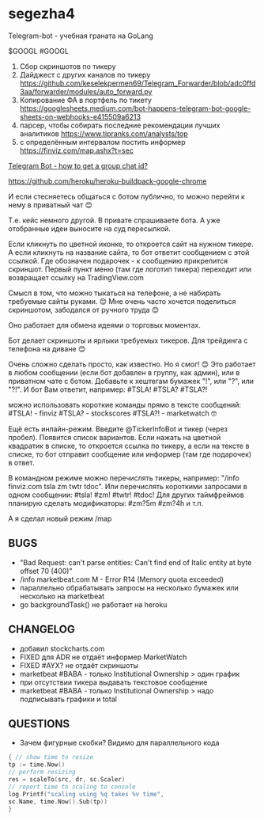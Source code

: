 # segezha4

Telegram-bot - учебная граната на GoLang

$GOOGL #GOOGL

1. Сбор скриншотов по тикеру
2. Дайджест с других каналов по тикеру https://github.com/keselekpermen69/Telegram_Forwarder/blob/adc0ffd3aa/forwarder/modules/auto_forward.py
3. Копирование ФА в портфель по тикету https://googlesheets.medium.com/bot-happens-telegram-bot-google-sheets-on-webhooks-e415509a6213
4. парсер, чтобы собирать последние рекомендации лучших аналитиков https://www.tipranks.com/analysts/top
5. с определённым интервалом постить информер https://finviz.com/map.ashx?t=sec

[Telegram Bot - how to get a group chat id?](https://stackoverflow.com/questions/32423837/telegram-bot-how-to-get-a-group-chat-id)

https://github.com/heroku/heroku-buildpack-google-chrome

И если стесняетесь общаться с ботом публично, то можно перейти к нему в приватный чат 😊

Т.е. кейс немного другой. В привате спрашиваете бота. А уже отобранные идеи выносите на суд пересылкой.

Если кликнуть по цветной иконке, то откроется сайт на нужном тикере. А если кликнуть на название сайта, то бот ответит сообщением с этой ссылкой. Где обозначен подарочек - к сообщению прикрепится скриншот.
Первый пункт меню (там где логотип тикера) переходит или возвращает ссылку на TradingView.com

Смысл в том, что можно тыкаться на телефоне, а не набирать требуемые сайты руками. 😊
Мне очень часто хочется поделиться скриншотом, забодался от ручного труда 😊

Оно работает для обмена идеями о торговых моментах.

Бот делает скриншоты и ярлыки требуемых тикеров. Для трейдинга с телефона на диване 😊

Очень сложно сделать просто, как известно. Но я смог! 😊 Это работает в любом сообщении (если бот добавлен в группу, как админ), или в приватном чате с ботом. Добавьте к хештегам бумажек "!", или "?", или "?!". И бот Вам ответит, например: #TSLA! #TSLA? #TSLA?!

можно использовать короткие команды прямо в тексте сообщений: #TSLA! - finviz #TSLA? - stockscores #TSLA?! - marketwatch 🤓

Ещё есть инлайн-режим. Введите @TickerInfoBot и тикер (через пробел). Появится список вариантов. Если нажать на цветной квадратик в списке, то откроется ссылка по тикеру, а если на тексте в списке, то бот отправит сообщение или информер (там где подарочек) в ответ.

В командном режиме можно перечислять тикеры, например: "/info finviz.com tsla zm twtr tdoc". Или перечислять короткими запросами в одном сообщении: #tsla! #zm! #twtr! #tdoc! Для других таймфреймов планирую сделать модификаторы: #zm?5m #zm?4h и т.п.

А я сделал новый режим /map

## BUGS

- "Bad Request: can't parse entities: Can't find end of Italic entity at byte offset 70 (400)"
- /info marketbeat.com M - Error R14 (Memory quota exceeded)
- параллельно обрабатывать запросы на несколько бумажек или несколько на marketbeat
- go backgroundTask() не работает на heroku

## CHANGELOG

- добавил stockcharts.com
- FIXED для ADR не отдаёт информер MarketWatch
- FIXED \#AYX? не отдаёт скриншоты
- marketbeat #BABA - только Institutional Ownership > один график
- при отсутствии тикера выдавать текстовое сообщение
- marketbeat #BABA - только Institutional Ownership > надо подписывать графики и total

## QUESTIONS

- Зачем фигурные скобки? Видимо для параллельного кода

```go
{ // show time to resize
tp := time.Now()
// perform resizing
res = scaleTo(src, dr, sc.Scaler)
// report time to scaling to console
log.Printf("scaling using %q takes %v time",
sc.Name, time.Now().Sub(tp))
}
```

